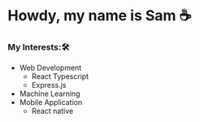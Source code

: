 # Howdy, my name is Sam ☕️

### My Interests:🛠

+ Web Development
  + React Typescript
  + Express.js   
+ Machine Learning
+ Mobile Application
  + React native


